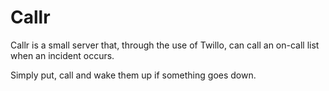# Callr

Callr is a small server that, through the use of Twillo, can call an on-call list when an incident occurs.

Simply put, call and wake them up if something goes down.



